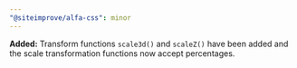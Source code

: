 ```yaml
---
"@siteimprove/alfa-css": minor
---
```


**Added:** Transform functions `scale3d()` and `scaleZ()` have been added and the scale transformation functions now accept percentages.

